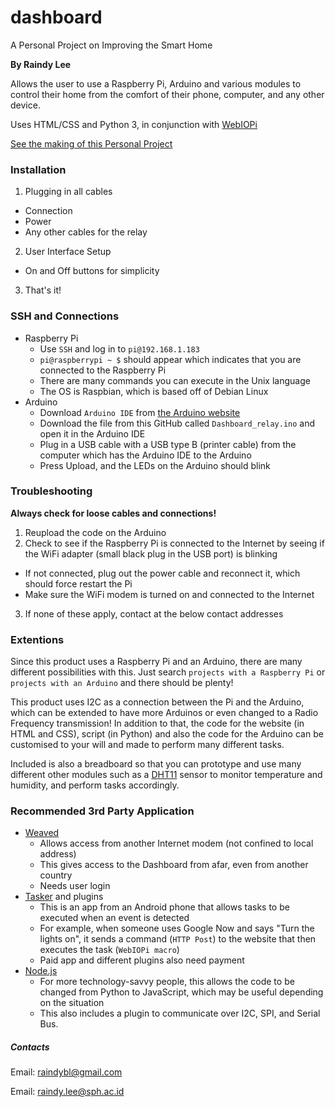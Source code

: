# dashboard

A Personal Project on Improving the Smart Home

**By Raindy Lee**

Allows the user to use a Raspberry Pi, Arduino and various modules to control their home from the comfort of their phone, computer, and any other device.

Uses HTML/CSS and Python 3, in conjunction with [WebIOPi](http://webiopi.trouch.com)

[See the making of this Personal Project](dashboardjournal.wordpress.com)

### Installation
1. Plugging in all cables
  - Connection
  - Power
  - Any other cables for the relay
2. User Interface Setup
  - On and Off buttons for simplicity
3. That's it!

### SSH and Connections
- Raspberry Pi
  - Use `SSH` and log in to `pi@192.168.1.183`
  - `pi@raspberrypi ~ $` should appear which indicates that you are connected to the Raspberry Pi
  - There are many commands you can execute in the Unix language
  - The OS is Raspbian, which is based off of Debian Linux
- Arduino
  - Download `Arduino IDE` from [the Arduino website](www.arduino.cc)
  - Download the file from this GitHub called `Dashboard_relay.ino` and open it in the Arduino IDE
  - Plug in a USB cable with a USB type B (printer cable) from the computer which has the Arduino IDE to the Arduino
  - Press Upload, and the LEDs on the Arduino should blink

### Troubleshooting
**Always check for loose cables and connections!**

1. Reupload the code on the Arduino
2. Check to see if the Raspberry Pi is connected to the Internet by seeing if the WiFi adapter (small black plug in the USB port) is blinking
  - If not connected, plug out the power cable and reconnect it, which should force restart the Pi
  - Make sure the WiFi modem is turned on and connected to the Internet
3. If none of these apply, contact at the below contact addresses

### Extentions
Since this product uses a Raspberry Pi and an Arduino, there are many different possibilities with this. Just search `projects with a Raspberry Pi` or `projects with an Arduino` and there should be plenty!

This product uses I2C as a connection between the Pi and the Arduino, which can be extended to have more Arduinos or even changed to a Radio Frequency transmission! In addition to that, the code for the website (in HTML and CSS), script (in Python) and also the code for the Arduino can be customised to your will and made to perform many different tasks.

Included is also a breadboard so that you can prototype and use many different other modules such as a [DHT11](https://www.adafruit.com/product/386) sensor to monitor temperature and humidity, and perform tasks accordingly. 

### Recommended 3rd Party Application
- [Weaved](https://www.weaved.com/raspberry-pi-remote-connection/)
  - Allows access from another Internet modem (not confined to local address)
  - This gives access to the Dashboard from afar, even from another country
  - Needs user login
- [Tasker](http://tasker.wikidot.com) and plugins
  - This is an app from an Android phone that allows tasks to be executed when an event is detected
  - For example, when someone uses Google Now and says "Turn the lights on", it sends a command (`HTTP Post`) to the website that then executes the task (`WebIOPi macro`)
  - Paid app and different plugins also need payment
- [Node.js](https://nodejs.org/en/)
  - For more technology-savvy people, this allows the code to be changed from Python to JavaScript, which may be useful depending on the situation
  - This also includes a plugin to communicate over I2C, SPI, and Serial Bus.

  
##### Contacts
Email: raindybl@gmail.com

Email: raindy.lee@sph.ac.id
